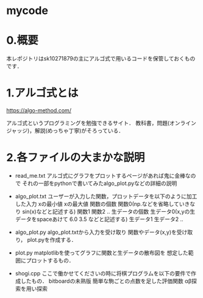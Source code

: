 # mycode

# 0.概要
本レポジトリはsk10271879の主にアルゴ式で用いるコードを保管しておくものです．


# 1.アルゴ式とは
https://algo-method.com/

アルゴ式というプログラミングを勉強できるサイト．
教科書，問題(オンラインジャッジ)，解説(めっちゃ丁寧)がそろっている．



# 2.各ファイルの大まかな説明


* read_me.txt
アルゴ式にグラフをプロットするページがあれば鬼に金棒なので
それの一部をpythonで書いてみたalgo_plot.pyなどの詳細の説明

* algo_plot.txt
ユーザーが入力した関数，プロットデータを以下のように加工した入力
xの最小値
xの最大値
関数の個数
関数0(np.などを省略していきなり sin(x)などと記述する)
関数1
関数2
..
生データの個数
生データ0(x,yの生データをspaceあけて 6.0 3.5 などと記述する)
生データ1
生データ2
..

* algo_plot.py
algo_plot.txtから入力を受け取り
関数やデータ(x,y)を受け取り，
plot.pyを作成する．


* plot.py
matplotlibを使ってグラフに関数と生データの散布図を
想定した範囲にプロットするもの．





* shogi.cpp
ここで働かせてくださいの時に将棋プログラムを以下の要件で作成したもの．
bitboardの未熟版
簡単な駒ごとの点数を足した評価関数
αβ探索を用い探索





